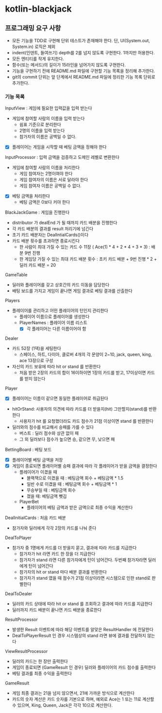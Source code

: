 # kotlin-blackjack

## 프로그래밍 요구 사항
- 모든 기능을 TDD로 구현해 단위 테스트가 존재해야 한다. 단, UI(System.out, System.in) 로직은 제외
- indent(인덴트, 들여쓰기) depth를 2를 넘지 않도록 구현한다. 1까지만 허용한다.
- 모든 엔티티를 작게 유지한다.
- 함수(또는 메서드)의 길이가 15라인을 넘어가지 않도록 구현한다.
- 기능을 구현하기 전에 README.md 파일에 구현할 기능 목록을 정리해 추가한다.
- git의 commit 단위는 앞 단계에서 README.md 파일에 정리한 기능 목록 단위로 추가한다.

### 기능 목록 
InputView : 게임에 필요한 입력값을 입력 받는다
- 게임에 참여할 사람의 이름을 입력 받는다 
  - 쉼표 기준으로 분리한다 
  - 2명의 이름을 입력 받는다
  - 참가자의 이름은 공백일 수 없다.
- [x] 플레이어는 게임을 시작할 때 베팅 금액을 정해야 한다

InputProcessor : 입력 금액을 검증하고 도메인 레벨로 변환한다
- 게임에 참여할 사람의 이름을 처리한다
  - 게임 참여자는 2명이여야 한다
  - 게임 참여자의 이름은 서로 달라야 한다
  - 게임 참여자 이름은 공백일 수 없다.
- [x] 베팅 금액을 처리한다
  - 베팅 금액은 0보다 커야 한다

BlackJackGame : 게임을 진행한다
- distributor 가 dealEnd 가 될 때까지 카드 배분을 진행한다
- 각 카드 배분의 결과를 result 처리기에 넘긴다
- 초기 카드 배분자는 DealIntialCards()이다
- 카드 배분 횟수를 초과하면 종료시킨다
  - 한 사람이 최대 가질 수 있는 카드 수 11장  ( Ace(1) * 4 + 2 * 4 + 3 * 3) : 배분 9번 진행
  - 한 게임당 가질 수 있는 최대 카드 배분 횟수 : 초키 카드 배분 + 9번 진행 * 2 + 딜러 카드 배분 = 20

GameTable
- 딜러와 플레이어를 갖고 상호간의 카드 이동을 담당한다
- 배팅 보드를 가지고 게임이 끝나면 게임 결과로 베팅 결과를 산출한다

Players
- 플레이어를 관리하고 어떤 플레이어의 턴인지 관리한다
  - 플레이어 이름으로 플레이어를 생성한다
  - PlayerNames : 플레이어 이름 리스트
    - [x] 각 플레이어는 다른 이름이어야 함

Dealer
- 카드 52장 (1덱)을 세팅한다
  - 스페이스, 하트, 다이아, 클로버 4개의 각 문양이 2~10, jack, queen, king, ace 13장으로 구성
- 자신의 카드 보유에 따라 hit or stand 를 반환한다
  - 처음 받은 2장의 카드의 합이 16이하이면 1장의 카드를 받고, 17이상이면 카드를 받지 않는다

Player 
- [x] 플레이어는 이름이 같으면 동일한 플레이어로 취급된다
- hitOrStand: 사용자의 의견에 따라 카드를 더 받을지(hit) 그만할지(stand)를 반환한다
  - 사용자가 hit 를 요청했더라도 카드 점수가 21점 이상이면 stand 를 반환한다 
- 딜러와의 점수를 비교해서 승패를 가를 수 있다
  - 버스트 : 딜러 점수와 상관 없이 패
  - 그 외 딜러보다 점수가 높으면 승, 같으면 무, 낮으면 패

BettingBoard : 베팅 보드 
- [x] 플레이어별 베팅 금액을 저장
- [x] 게임이 종료되면 플레이어별 승패 결과에 따라 각 플레이어가 받을 금액을 결정한다
  - 플레이어가 이겼을 때
    - 블랙잭으로 이겼을 때 : 베팅금액 회수 + 베팅금액 * 1.5
    - 일반 수로 이겼을 때 : 베팅금액 회수 + 베팅금액 * 1 
    - 무승부일 때 : 베팅금액 회수
    - 졌을 때: 베팅금액 뺏김 
  - PlayerBet 
    - 플레이어의 베팅 금액과 받은 금액으로 최종 수익을 계산한다

DealInitialCards : 처음 카드 배분
- 참가자와 딜러에게 각각 2장의 카드를 나눠 준다

DealToPlayer
- 참가자 중 1명에게 카드를 더 받을지 묻고, 결과에 따라 카드를 지급한다
  - 참가자가 hit 라면 카드 한 장을 더 지급한다
  - 참가자가 stand 라면 다른 참가자에게 턴이 넘어간다. 두번째 참가자라면 딜러에게 턴이 넘어간다
  - 참가자의 hit or stand 마다 배분 결과를 반환한다
  - 참가자가 stand 였을 때 점수가 21점 이상이라면 시스템으로 인한 stand로 판별한다

DealToDealer
- 딜러의 카드 상태에 따라 hit or stand 를 조회하고 결과에 따라 카드를 지급한다
- 딜러까지 카드 배분이 끝나면 카드 배분을 종료한다

ResultProcessor
- 발생한 Result 이벤트에 따라 해당 이벤트를 알맞은 ResultHandler 에 전달한다
- DealToPlayerResult 인 경우 시스템상의 stand 라면 뷰에 결과를 전달하지 않는다

ViewResultProcessor
- 딜러의 카드는 한 장만 출력한다
- 게임이 종료되면 (GameResult 인 경우) 딜러와 플레이어의 카드 점수를 출력한다
- 베팅 결과를 최종 수익을 출력한다

GameResult
- 게임 최종 결과는 21을 넘지 않으면서, 21에 가까운 방식으로 계산한다 
- 카드의 숫자 계산은 카드 숫자를 기본으로 하며, 예외로 Ace는 1 또는 11로 계산할 수 있으며, King, Queen, Jack은 각각 10으로 계산한다. 
